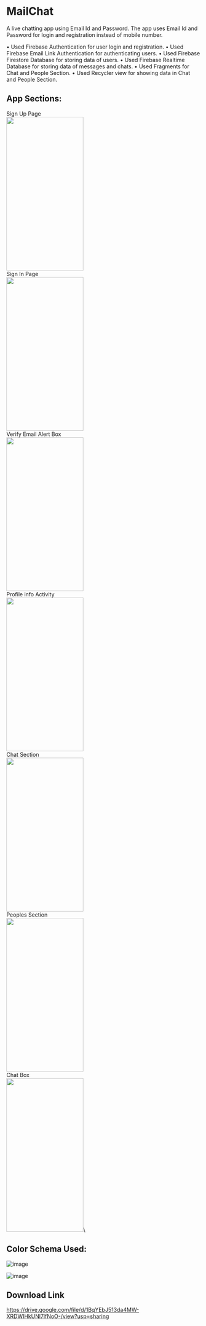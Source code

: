 # MailChat

A live chatting app using Email Id and Password. The app uses Email Id and Password for login and registration instead of mobile number.

• Used Firebase Authentication for user login and registration. 
• Used Firebase Email Link Authentication for authenticating users. 
• Used Firebase Firestore Database for storing data of users. 
• Used Firebase Realtime Database for storing data of messages and chats.
• Used Fragments for Chat and People Section. 
• Used Recycler view for showing data in Chat and People Section.

## App Sections:

Sign Up Page\
<img src = "https://user-images.githubusercontent.com/87412420/172292778-25b28143-3edd-4ea1-91de-db5df434be12.jpeg" width="200" height="400" /> \
Sign In Page\
<img src = "https://user-images.githubusercontent.com/87412420/172292780-3358222f-544a-4db6-9f3d-371a3a080401.jpeg" width="200" height="400" />\
Verify Email Alert Box\
<img src = "https://user-images.githubusercontent.com/87412420/172292783-2f76c58b-c0d3-46da-90e5-a02ba9574fd0.jpeg" width="200" height="400" />\
Profile info Activity\
<img src = "https://user-images.githubusercontent.com/87412420/172293598-2a74354c-7334-49dc-aadf-f42b49dc4dfc.jpeg" width="200" height="400" />\
Chat Section\
<img src = "https://user-images.githubusercontent.com/87412420/172292785-de3bacb1-15b7-4bda-aeec-b932c855330c.jpeg" width="200" height="400" />\
Peoples Section\
<img src = "https://user-images.githubusercontent.com/87412420/172292791-d3f9e090-0e03-40b1-be13-737e3da93b2d.jpeg" width="200" height="400" />\
Chat Box\
<img src = "https://user-images.githubusercontent.com/87412420/172292786-2a683aec-b060-473a-94f1-71c59884070c.jpeg" width="200" height="400" />\

## Color Schema Used:

![image](https://user-images.githubusercontent.com/87412420/172293687-e0ba86f3-137f-43ff-8c84-37b116647fd9.png)

![image](https://user-images.githubusercontent.com/87412420/172293788-7442d1e4-1952-4f4d-b689-8d9a84b04537.png)


## Download Link

https://drive.google.com/file/d/1BqYEbJ513da4MW-XRDWIHkUNl7lfNoO-/view?usp=sharing

